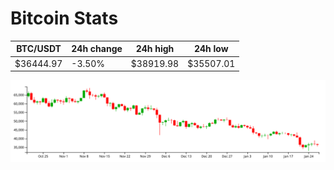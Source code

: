 # Bitcoin Stats

BTC/USDT|24h change|24h high|24h low|
|---|---|---|---|
|$36444.97|-3.50%|$38919.98|$35507.01|

<img src="./chart.svg">

